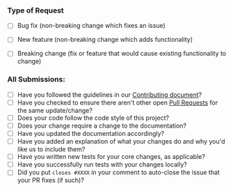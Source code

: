 ### Type of Request

* [ ] Bug fix (non-breaking change which fixes an issue)
* [ ] New feature (non-breaking change which adds functionality)
* [ ] Breaking change (fix or feature that would cause existing functionality to change)


### All Submissions:

* [ ] Have you followed the guidelines in our [Contributing document](CONTRIBUTING.md)?
* [ ] Have you checked to ensure there aren't other open [Pull Requests](../../pulls) for the same update/change?
* [ ] Does your code follow the code style of this project?
* [ ] Does your change require a change to the documentation?
* [ ] Have you updated the documentation accordingly?
* [ ] Have you added an explanation of what your changes do and why you'd like us to include them?
* [ ] Have you written new tests for your core changes, as applicable?
* [ ] Have you successfully run tests with your changes locally?
* [ ] Did you put `closes #XXXX` in your comment to auto-close the issue that your PR fixes (if such)?
